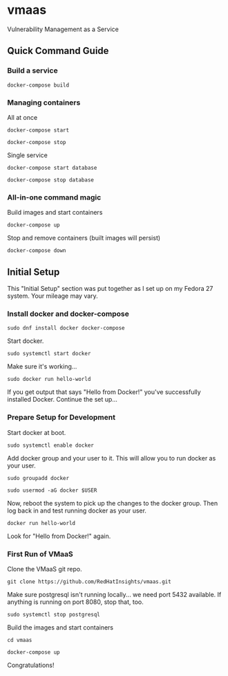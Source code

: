 # vmaas
Vulnerability Management as a Service

## Quick Command Guide

### Build a service

```docker-compose build```

### Managing containers

All at once

```docker-compose start```

```docker-compose stop```

Single service

```docker-compose start database```

```docker-compose stop database```

### All-in-one command magic

Build images and start containers

```docker-compose up```

Stop and remove containers (built images will persist)

```docker-compose down```


## Initial Setup

This "Initial Setup" section was put together as I set up on my Fedora 27 system.  Your mileage may vary.

### Install docker and docker-compose

```sudo dnf install docker docker-compose```

Start docker.

```sudo systemctl start docker```

Make sure it's working...

```sudo docker run hello-world```

If you get output that says "Hello from Docker!" you've successfully
installed Docker.  Continue the set up...

### Prepare Setup for Development

Start docker at boot.

```sudo systemctl enable docker```

Add docker group and your user to it.  This will allow you to run
docker as your user.

```sudo groupadd docker```

```sudo usermod -aG docker $USER```

Now, reboot the system to pick up the changes to the docker group.
Then log back in and test running docker as your user.

```docker run hello-world```

Look for "Hello from Docker!" again.

### First Run of VMaaS

Clone the VMaaS git repo.

```git clone https://github.com/RedHatInsights/vmaas.git```

Make sure postgresql isn't running locally... we need port 5432
available.  If anything is running on port 8080, stop that, too.

```sudo systemctl stop postgresql```

Build the images and start containers

```cd vmaas```

```docker-compose up```

Congratulations!
